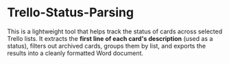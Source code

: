 # Trello-Status-Parsing
This is a lightweight tool that helps track the status of cards across selected Trello lists. It extracts the **first line of each card's description** (used as a status), filters out archived cards, groups them by list, and exports the results into a cleanly formatted Word document.
